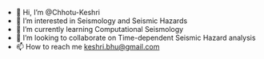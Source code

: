 - 👋 Hi, I’m @Chhotu-Keshri
- 👀 I’m interested in Seismology and Seismic Hazards
- 🌱 I’m currently learning Computational Seismology
- 💞️ I’m looking to collaborate on Time-dependent Seismic Hazard analysis
- 📫 How to reach me keshri.bhu@gmail.com

<!---
Chhotu-Keshri/Chhotu-Keshri is a ✨ special ✨ repository because its `README.md` (this file) appears on your GitHub profile.
You can click the Preview link to take a look at your changes.
--->
